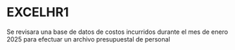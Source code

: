 # EXCELHR1
Se revisara una base de datos de costos incurridos durante el mes de enero 2025 para efectuar un archivo presupuestal de personal
